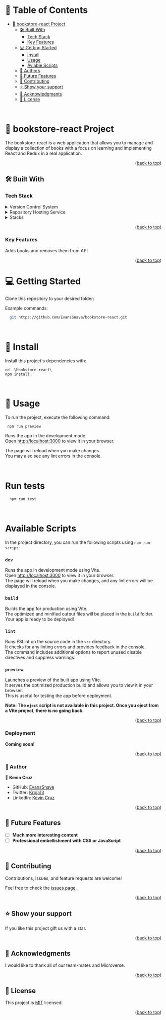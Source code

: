 <a name="readme-top"></a>

<!-- TABLE OF CONTENTS -->

# 📗 Table of Contents

- [📖 bookstore-react Project](#bookstore-react-project)
  - [🛠 Built With ](#-built-with-)
    - [Tech Stack ](#tech-stack-)
    - [Key Features ](#key-features-)
  - [💻 Getting Started ](#getting-started)
    - [Install](#-install)
    - [Usage](#-usage)
    - [Aviable Scripts](#aviable-scripts)
  - [👥 Authors ](#-author-)
  - [🔭 Future Features ](#-future-features-)
  - [🤝 Contributing ](#-contributing-)
  - [⭐️ Show your support ](#️-show-your-support-)
  - [🙏 Acknowledgments ](#-acknowledgments-)
  - [📝 License ](#-license-)

<!-- PROJECT DESCRIPTION -->
<br>

# 📖 bookstore-react Project <a name="bookstore-react-project"></a>

The bookstore-react is a web application that allows you to manage and display a collection of books with a focus on learning and implementing React and Redux in a real application.
<br>

<p align="right">(<a href="#readme-top">back to top</a>)</p>

## 🛠 Built With <a name="built-with"></a>

### Tech Stack <a name="tech-stack"></a>

<details>
  <summary>Version Control System</summary>
  <ul>
    <li><a href="https://git-scm.com/">Git</a></li>
  </ul>
</details>

<details>
  <summary>Repository Hosting Service</summary>
  <ul>
    <li><a href="https://github.com/">GitHub</a></li>
  </ul>
</details>

<details>
  <summary>Stacks</summary>
  <ul>
    <li><a href="https://react.dev/">React</a></li>
    <li><a href="https://redux.js.org/">Redux</a></li>
    <li><a href="https://vitejs.dev/">Vite</a></li>
 </ul>
</details>

<!-- Features -->
<p align="right">(<a href="#readme-top">back to top</a>)</p>

### Key Features <a name="key-features"></a>

Adds books and removes them from API

<p align="right">(<a href="#readme-top">back to top</a>)</p>

# 💻 Getting Started <a name="getting-started"></a>

Clone this repository to your desired folder:

Example commands:

```bash
  git https://github.com/EvansSnave/bookstore-react.git
```

<br>

# 📖 Install

Install this project's dependencies with:

```
cd .\bookstore-react\
npm install
```

<br>

# 📖 Usage

To run the project, execute the following command:

```bash
 npm run preview
```

Runs the app in the development mode.\
Open [http://localhost:3000](http://localhost:3000) to view it in your browser.

The page will reload when you make changes.\
You may also see any lint errors in the console.

<br>

# Run tests

```bash
  npm run test
```

<br>

<!-- AVIABLE SCRIPTS -->

# Available Scripts <a href="aviable-scrpts"></a>

In the project directory, you can run the following scripts using `npm run-script`:

### `dev`

Runs the app in development mode using Vite.\
Open [http://localhost:3000](http://localhost:3000) to view it in your browser.\
The page will reload when you make changes, and any lint errors will be displayed in the console.

### `build`

Builds the app for production using Vite.\
The optimized and minified output files will be placed in the `build` folder.\
Your app is ready to be deployed!

### `lint`

Runs ESLint on the source code in the `src` directory.\
It checks for any linting errors and provides feedback in the console.\
The command includes additional options to report unused disable directives and suppress warnings.

### `preview`

Launches a preview of the built app using Vite.\
It serves the optimized production build and allows you to view it in your browser.\
This is useful for testing the app before deployment.

**Note: The `eject` script is not available in this project. Once you eject from a Vite project, there is no going back.**

<p align="right">(<a href="#readme-top">back to top</a>)</p>

### Deployment

**Coming soon!**

<p align="right">(<a href="#readme-top">back to top</a>)</p>

<!-- AUTHORS -->

### 👥 Author <a name="authors"></a>

👤 **Kevin Cruz**

- GitHub: [EvansSnave](https://github.com/EvansSnave)
- Twitter: [Kroja13](https://twitter.com/Kroja13)
- LinkedIn: [Kevin Cruz](https://www.linkedin.com/in/kevin-cruz-25159a201/)

<p align="right">(<a href="#readme-top">back to top</a>)</p>

<!-- FUTURE FEATURES -->

## 🔭 Future Features <a name="future-features"></a>

- [ ] **Much more interesting content**
- [ ] **Professional embellishment with CSS or JavaScript**

<p align="right">(<a href="#readme-top">back to top</a>)</p>

<!-- CONTRIBUTING -->

## 🤝 Contributing <a name="contributing"></a>

Contributions, issues, and feature requests are welcome!

Feel free to check the [issues page](https://github.com/EvansSnave/bookstore-react/issues).

<p align="right">(<a href="#readme-top">back to top</a>)</p>

<!-- SUPPORT -->

## ⭐️ Show your support <a name="support"></a>

If you like this project gift us with a star.

<p align="right">(<a href="#readme-top">back to top</a>)</p>

<!-- ACKNOWLEDGEMENTS -->

## 🙏 Acknowledgments <a name="acknowledgements"></a>

I would like to thank all of our team-mates and Microverse.

<p align="right">(<a href="#readme-top">back to top</a>)</p>

<!-- LICENSE -->

## 📝 License <a name="license"></a>

This project is [MIT](./MIT.md) licensed.

<p align="right">(<a href="#readme-top">back to top</a>)</p>
